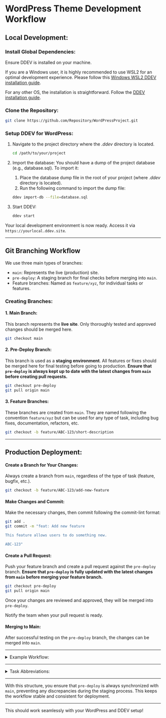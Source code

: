 # WordPress Theme Development Workflow

## Local Development:

### Install Global Dependencies:
Ensure DDEV is installed on your machine.

If you are a Windows user, it is highly recommended to use WSL2 for an optimal development experience. Please follow this [Windows WSL2 DDEV installation guide](https://ddev.readthedocs.io/en/stable/users/install/ddev-installation/#wsl2-docker-ce-inside-install-script).

For any other OS, the installation is straightforward. Follow the [DDEV installation guide](https://ddev.readthedocs.io/en/stable/).

### Clone the Repository:
```bash
git clone https://github.com/Repository/WordPressProject.git
```

### Setup DDEV for WordPress:
1. Navigate to the project directory where the *.ddev* directory is located.
   ```bash
   cd /path/to/your/project
   ```

2. Import the database:
   You should have a dump of the project database (e.g., database.sql). To import it:
   1. Place the database dump file in the root of your project (where *.ddev* directory is located).
   2. Run the following command to import the dump file:
   ```bash
   ddev import-db --file=database.sql
   ```

3. Start DDEV:
   ```bash
   ddev start
   ```

Your local development environment is now ready. Access it via `https://yourlocal.ddev.site`.

---

## Git Branching Workflow

We use three main types of branches:

- `main`: Represents the live (production) site.
- `pre-deploy`: A staging branch for final checks before merging into `main`.
- Feature branches: Named as `feature/xyz`, for individual tasks or features.

### Creating Branches:

#### 1. **Main Branch:**
This branch represents the **live site**. Only thoroughly tested and approved changes should be merged here.
```bash
git checkout main
```

#### 2. **Pre-Deploy Branch:**
This branch is used as a **staging environment**. All features or fixes should be merged here for final testing before going to production. **Ensure that `pre-deploy` is always kept up to date with the latest changes from `main` before creating pull requests.**
```bash
git checkout pre-deploy
git pull origin main
```

#### 3. **Feature Branches:**
These branches are created from `main`. They are named following the convention `feature/xyz` but can be used for any type of task, including bug fixes, documentation, refactors, etc.
```bash
git checkout -b feature/ABC-123/short-description
```

---

## Production Deployment:

#### Create a Branch for Your Changes:
Always create a branch from `main`, regardless of the type of task (feature, bugfix, etc.).
```bash
git checkout -b feature/ABC-123/add-new-feature
```

#### Make Changes and Commit:
Make the necessary changes, then commit following the commit-lint format:
```bash
git add .
git commit -m "feat: Add new feature

This feature allows users to do something new.

ABC-123"
```

#### Create a Pull Request:
Push your feature branch and create a pull request against the `pre-deploy` branch. **Ensure that `pre-deploy` is fully updated with the latest changes from `main` before merging your feature branch.**
```bash
git checkout pre-deploy
git pull origin main
```

Once your changes are reviewed and approved, they will be merged into `pre-deploy`.

Notify the team when your pull request is ready.

#### Merging to Main:
After successful testing on the `pre-deploy` branch, the changes can be merged into `main`.

---

<details>
<summary>Example Workflow:</summary>

1. **Create a Feature Branch from Main:**
```bash
git checkout -b feature/ABC-123/add-slider
```

2. **Make Your Changes:**

Edit the code, then commit using the following format:
```bash
git add .
git commit -m "feat: Add slider

Implemented a new slider on the homepage to enhance the user experience.

ABC-123"
```

3. **Push the Feature Branch:**
```bash
git push origin feature/ABC-123/add-slider
```

4. **Create a Pull Request:**
Ensure `pre-deploy` is up to date with `main`:
```bash
git checkout pre-deploy
git pull origin main
```

Then create a pull request to merge `feature/ABC-123/add-slider` into `pre-deploy`. After review and approval, it will be merged into `pre-deploy`.

5. **Merge into Main:**
Once testing is complete on the `pre-deploy` branch, create a pull request to merge your feature branch into `main`.

</details>

---

<details>
<summary>Task Abbreviations:</summary>

- `feat`: New feature
- `fix`: Bug fix
- `docs`: Documentation changes
- `style`: Non-functional changes (formatting, etc.)
- `refactor`: Code refactoring
- `perf`: Performance improvements
- `test`: Adding or correcting tests
- `chore`: Updates to build processes or auxiliary tools

</details>

---

With this structure, you ensure that `pre-deploy` is always synchronized with `main`, preventing any discrepancies during the staging process. This keeps the workflow stable and consistent for deployment.

---

This should work seamlessly with your WordPress and DDEV setup!

